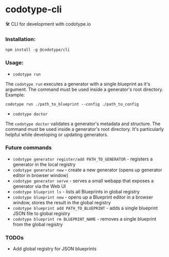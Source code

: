 # codotype-cli
:hammer_and_wrench: CLI for development with codotype.io

### Installation:

```
npm install -g @codotype/cli
```


### Usage:


- `codotype run`

The `codotype run` executes a generator with a single blueprint as it's argument. The command must be used inside a generator's root directory. Example:

```
codotype run ./path_to_blueprint --config ./path_to_config
```


- `codotype doctor`

The `codotype doctor` validates a generator's metadata and structure. The command must be used inside a generator's root directory. It's particularly helpful while developing or updating generators.


### Future commands
- `codotype generator register/add PATH_TO_GENERATOR` - registers a generator in the local registry
- `codotype generator new` - create a new generator (opens up generator editor in browser window)
- `codotype generator serve` - serves a small webapp that exposes a generator via the Web UI
- `codotype blueprint ls` - lists all Blueprints in global registry
- `codotype blueprint new` - opens up a Blueprint editor in a browser window, stores the result in the global registry
- `codotype blueprint add PATH_TO_BLUEPRINT` - adds a single blueprint JSON file to global registry
- `codotype blueprint rm BLUEPRINT_NAME` - removes a single blueprint from the global registry

### TODOs
- Add global registry for JSON blueprints
